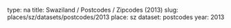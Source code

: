 type: na
title: Swaziland / Postcodes / Zipcodes (2013)
slug: places/sz/datasets/postcodes/2013
place: sz
dataset: postcodes
year: 2013
